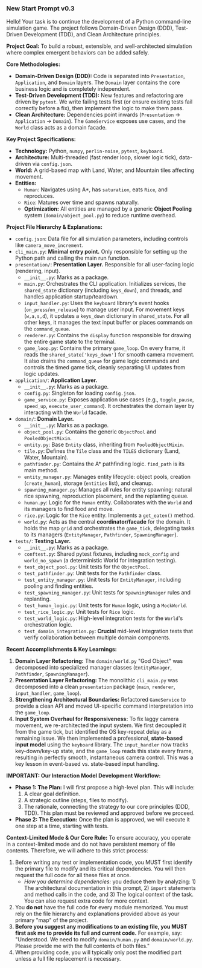 ### **New Start Prompt** v0.3

Hello! Your task is to continue the development of a Python command-line simulation game. The project follows Domain-Driven Design (DDD), Test-Driven Development (TDD), and Clean Architecture principles.

**Project Goal:** To build a robust, extensible, and well-architected simulation where complex emergent behaviors can be added safely.

**Core Methodologies:**

- **Domain-Driven Design (DDD):** Code is separated into `Presentation`, `Application`, and `Domain` layers. The `Domain` layer contains the core business logic and is completely independent.
- **Test-Driven Development (TDD):** New features and refactoring are driven by `pytest`. We write failing tests first (or ensure existing tests fail correctly before a fix), then implement the logic to make them pass.
- **Clean Architecture:** Dependencies point inwards (`Presentation` -> `Application` -> `Domain`). The `GameService` exposes use cases, and the `World` class acts as a domain facade.

**Key Project Specifications:**

- **Technology:** Python, `numpy`, `perlin-noise`, `pytest`, `keyboard`.
- **Architecture:** Multi-threaded (fast render loop, slower logic tick), data-driven via `config.json`.
- **World:** A grid-based map with Land, Water, and Mountain tiles affecting movement.
- **Entities:**
  - `Human`: Navigates using A\*, has `saturation`, eats `Rice`, and reproduces.
  - `Rice`: Matures over time and spawns naturally.
  - **Optimization:** All entities are managed by a generic **Object Pooling** system (`domain/object_pool.py`) to reduce runtime overhead.

**Project File Hierarchy & Explanations:**

- `config.json`: Data file for all simulation parameters, including controls like `camera_move_increment`.
- `cli_main.py`: **Minimal entry point.** Only responsible for setting up the Python path and calling the main run function.
- `presentation/`: **Presentation Layer.** Responsible for all user-facing logic (rendering, input).
  - `__init__.py`: Marks as a package.
  - `main.py`: Orchestrates the CLI application. Initializes services, the `shared_state` dictionary (including `keys_down`), and threads, and handles application startup/teardown.
  - `input_handler.py`: Uses the `keyboard` library's event hooks (`on_press`/`on_release`) to manage user input. For movement keys (`w,a,s,d`), it updates a `keys_down` dictionary in `shared_state`. For all other keys, it manages the text input buffer or places commands on the `command_queue`.
  - `renderer.py`: Contains the `display` function responsible for drawing the entire game state to the terminal.
  - `game_loop.py`: Contains the primary `game_loop`. On every frame, it reads the `shared_state['keys_down']` for smooth camera movement. It also drains the `command_queue` for game logic commands and controls the timed game tick, cleanly separating UI updates from logic updates.
- `application/`: **Application Layer.**
  - `__init__.py`: Marks as a package.
  - `config.py`: Singleton for loading `config.json`.
  - `game_service.py`: Exposes application use cases (e.g., `toggle_pause`, `speed_up`, `execute_user_command`). It orchestrates the domain layer by interacting with the `World` facade.
- `domain/`: **Domain Layer.**
  - `__init__.py`: Marks as a package.
  - `object_pool.py`: Contains the generic `ObjectPool` and `PooledObjectMixin`.
  - `entity.py`: Base `Entity` class, inheriting from `PooledObjectMixin`.
  - `tile.py`: Defines the `Tile` class and the `TILES` dictionary (Land, Water, Mountain).
  - `pathfinder.py`: Contains the A\* pathfinding logic. `find_path` is its main method.
  - `entity_manager.py`: Manages entity lifecycle: object pools, creation (`create_human`), storage (`entities` list), and cleanup.
  - `spawning_manager.py`: Manages all rules for entity spawning: natural rice spawning, reproduction placement, and the replanting queue.
  - `human.py`: Logic for the `Human` entity. Collaborates with the `World` and its managers to find food and move.
  - `rice.py`: Logic for the `Rice` entity. Implements a `get_eaten()` method.
  - `world.py`: Acts as the central **coordinator/facade** for the domain. It holds the map `grid` and orchestrates the `game_tick`, delegating tasks to its managers (`EntityManager`, `Pathfinder`, `SpawningManager`).
- `tests/`: **Testing Layer.**
  - `__init__.py`: Marks as a package.
  - `conftest.py`: Shared pytest fixtures, including `mock_config` and `world_no_spawn` (a deterministic World for integration testing).
  - `test_object_pool.py`: Unit tests for the `ObjectPool`.
  - `test_pathfinder.py`: Unit tests for the `Pathfinder` class.
  - `test_entity_manager.py`: Unit tests for `EntityManager`, including pooling and finding entities.
  - `test_spawning_manager.py`: Unit tests for `SpawningManager` rules and replanting.
  - `test_human_logic.py`: Unit tests for `Human` logic, using a `MockWorld`.
  - `test_rice_logic.py`: Unit tests for `Rice` logic.
  - `test_world_logic.py`: High-level integration tests for the `World`'s orchestration logic.
  - `test_domain_integration.py`: **Crucial** mid-level integration tests that verify collaboration between multiple domain components.

**Recent Accomplishments & Key Learnings:**

1.  **Domain Layer Refactoring:** The `domain/world.py` "God Object" was decomposed into specialized manager classes (`EntityManager`, `Pathfinder`, `SpawningManager`).
2.  **Presentation Layer Refactoring:** The monolithic `cli_main.py` was decomposed into a clean `presentation` package (`main`, `renderer`, `input_handler`, `game_loop`).
3.  **Strengthening Architectural Boundaries:** Refactored `GameService` to provide a clean API and moved UI-specific command interpretation into the `game_loop`.
4.  **Input System Overhaul for Responsiveness:** To fix laggy camera movement, we re-architected the input system. We first decoupled it from the game tick, but identified the OS key-repeat delay as a remaining issue. We then implemented a professional, **state-based input model** using the `keyboard` library. The `input_handler` now tracks key-down/key-up state, and the `game_loop` reads this state every frame, resulting in perfectly smooth, instantaneous camera control. This was a key lesson in event-based vs. state-based input handling.

**IMPORTANT: Our Interaction Model**
**Development Workflow:**

- **Phase 1: The Plan:** I will first propose a high-level plan. This will include:
  1.  A clear goal definition.
  2.  A strategic outline (steps, files to modify).
  3.  The rationale, connecting the strategy to our core principles (DDD, TDD).
      This plan must be reviewed and approved before we proceed.
- **Phase 2: The Execution:** Once the plan is approved, we will execute it one step at a time, starting with tests.

**Context-Limited Mode & Our Core Rule:**
To ensure accuracy, you operate in a context-limited mode and do not have persistent memory of file contents. Therefore, we will adhere to this strict process:

1.  Before writing any test or implementation code, you MUST first identify the primary file to modify and its critical dependencies. You will then request the full code for all these files at once.
    - _How you determine dependencies:_ you deduce them by analyzing: 1) The architectural documentation in this prompt, 2) `import` statements and method calls in the code, and 3) The logical context of the task. You can also request extra code for more context.
2.  You **do not** have the full code for every module memorized. You must rely on the file hierarchy and explanations provided above as your primary "map" of the project.
3.  **Before you suggest any modifications to an existing file, you MUST first ask me to provide its full and current code.** For example, say: "Understood. We need to modify `domain/human.py` and `domain/world.py`. Please provide me with the full contents of both files."
4.  When providing code, you will typically only post the modified part unless a full file replacement is necessary.
